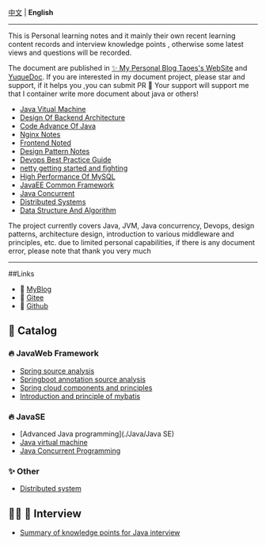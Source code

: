 [中文](./README.md) | **English**

---

This is Personal learning notes and it mainly their own recent learning content records and interview knowledge points , otherwise some latest views and questions will be recorded. 

The document are published in [✨ My Personal Blog Taoes's WebSite](https://www.zhoutao123.com) and [YuqueDoc](https://www.yuque.com/zhoutao123). If you are interested in my document project, please star and support, if it helps you ,you can submit PR 🔀  Your support will support me that I container write more document about java or others!

+ [Java Vitual Machine](https://www.zhoutao123.com/page/book/1)
+ [Design Of Backend Architecture](https://www.zhoutao123.com/page/book/2)
+ [Code Advance Of Java](https://www.zhoutao123.com/page/book/3)
+ [Nginx Notes](https://www.zhoutao123.com/page/book/4)
+ [Frontend Noted](https://www.zhoutao123.com/page/book/5)
+ [Design Pattern Notes](https://www.zhoutao123.com/page/book/6)
+ [Devops Best Practice Guide](https://www.zhoutao123.com/page/book/7)
+ [netty getting started and fighting](https://www.zhoutao123.com/page/book/8)  
+ [High Performance Of MySQL](https://www.zhoutao123.com/page/book/9)
+ [JavaEE Common Framework](https://www.zhoutao123.com/page/book/10)
+ [Java Concurrent](https://www.zhoutao123.com/page/book/11)
+ [Distributed Systems](https://www.zhoutao123.com/page/book/12)
+ [Data Structure And Algorithm](https://www.zhoutao123.com/page/book/13)

The project currently covers Java, JVM, Java concurrency, Devops, design patterns, architecture design, introduction to various middleware and principles, etc. due to limited personal capabilities, if there is any document error, please note that thank you very much

---
##Links
+  🎉 [MyBlog](https://www.zhoutao123.com)
+  🎉 [Gitee](https://gitee.com/taoes_admin/JavaNoted)
+  🎉 [Github]( https://github.com/taoes/JavaNoted)

##  📖  Catalog

###  🔥  JavaWeb  Framework
+ [Spring source analysis](./Java/spring/README.md)
+ [Springboot annotation source analysis](./Java/spring_boot/README.md)
+ [Spring cloud components and principles](./Java/spring_cloud/README.md)
+ [Introduction and principle of mybatis](./Java/mybatis/README.md)

###  🔥  JavaSE
+ [Advanced Java programming](./Java/Java SE)
+ [Java virtual machine](./Java/JVM/README.md)
+ [Java Concurrent Programming](./Java/concurrent/README.md)
  
###  ✨ Other
+ [Distributed system](./Java/distributed/README.md)

## 🧑🏻‍ 💼  Interview
+ [Summary of knowledge points for Java interview](./interview)